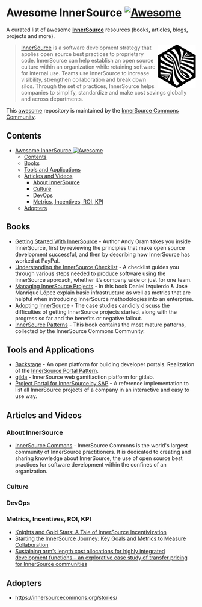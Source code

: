 # Awesome InnerSource [![Awesome](https://awesome.re/badge-flat2.svg)](https://awesome.re)

<!--lint ignore double-link-->
A curated list of awesome **[InnerSource](https://innersourcecommons.org/)** resources (books, articles, blogs, projects and more). 

<!--lint ignore double-link-->
[<img src="assets/images/innersource-logo.png" align="right" width="100" alt="InnerSource Commons">](https://innersourcecommons.org/)

<!--lint ignore double-link-->
> [InnerSource](https://innersourcecommons.org/) is a software development strategy that applies open source best practices to proprietary code. InnerSource can help establish an open source culture within an organization while retaining software for internal use. Teams use InnerSource to increase visibility, strengthen collaboration and break down silos. Through the set of practices, InnerSource helps companies to simplify, standardize and make cost savings globally and across departments.

This [awesome](https://github.com/sindresorhus/awesome) repository is maintained by the [InnerSource Commons Community](https://innersourcecommons.org/).

## Contents

- [Awesome InnerSource ![Awesome](https://awesome.re)](#awesome-innersource-)
  - [Contents](#contents)
  - [Books](#books)
  - [Tools and Applications](#tools-and-applications)
  - [Articles and Videos](#articles-and-videos)
    - [About InnerSource](#about-innersource)
    - [Culture](#culture)
    - [DevOps](#devops)
    - [Metrics, Incentives, ROI, KPI](#metrics-incentives-roi-kpi)
  - [Adopters](#adopters)

## Books

- [Getting Started With InnerSource](https://innersourcecommons.org/learn/books/getting-started-with-innersource/) - Author Andy Oram takes you inside InnerSource, first by reviewing the principles that make open source development successful, and then by describing how InnerSource has worked at PayPal.
- [Understanding the InnerSource Checklist](https://innersourcecommons.org/learn/books/understanding-the-innersource-checklist/) - A checklist guides you through various steps needed to produce software using the InnerSource approach, whether it’s company wide or just for one team.
- [Managing InnerSource Projects](https://innersourcecommons.org/learn/books/managing-innersource-projects/) - In this book Daniel Izquierdo & José Manrique López explain basic infrastructure as well as metrics that are helpful when introducing InnerSource methodologies into an enterprise.
- [Adopting InnerSource](https://innersourcecommons.org/learn/books/adopting-innersource-principles-and-case-studies/) - The case studies candidly discuss the difficulties of getting InnerSource projects started, along with the progress so far and the benefits or negative fallout.
- [InnerSource Patterns](https://innersourcecommons.org/learn/books/innersource-patterns/) -  This book contains the most mature patterns, collected by the InnerSource Commons Community.

## Tools and Applications

- [Backstage](https://backstage.io/) - An open platform for building developer portals. Realization of the [InnerSource Portal Pattern](https://github.com/InnerSourceCommons/InnerSourcePatterns/blob/main/patterns/2-structured/innersource-portal.md).
- [gilda](https://gitlab.com/gilda2/gilda) - InnerSource web gamifiaction platform for gitlab.
- [Project Portal for InnerSource by SAP](https://github.com/SAP/project-portal-for-innersource) - A reference implementation to list all InnerSource projects of a company in an interactive and easy to use way.

## Articles and Videos 

### About InnerSource

- [InnerSource Commons](https://innersourcecommons.org/) - InnerSource Commons is the world's largest community of InnerSource practitioners. It is dedicated to creating and sharing knowledge about InnerSource, the use of open source best practices for software development within the confines of an organization.

### Culture

### DevOps

### Metrics, Incentives, ROI, KPI

- [Knights and Gold Stars: A Tale of InnerSource Incentivization](https://ieeexplore.ieee.org/document/9904025)
- [Starting the InnerSource Journey: Key Goals and Metrics to Measure Collaboration](https://conf.researchr.org/details/msr-2022/msr-2022-industry-track/12/Starting-the-InnerSource-Journey-Key-Goals-and-Metrics-to-Measure-Collaboration)
- [Sustaining arm’s length cost allocations for highly integrated development functions – an explorative case study of transfer pricing for InnerSource communities](https://mnetax.com/sustaining-arms-length-cost-allocations-for-highly-integrated-development-functions-an-explorative-case-study-of-transfer-pricing-for-innersource-communities-47288)

## Adopters

- https://innersourcecommons.org/stories/
